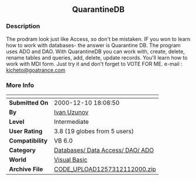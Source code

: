 ﻿<div align="center">

## QuarantineDB


</div>

### Description

The prodram look just like Access, so don't be mistaken. IF you won to learn how to work with databases- the answer is Quarantine DB. The program uses ADO and DAO. With QuarantineDB you can work with, create, delete, rename tables and queries, add, delete, update records. You'll learn how to work with MDI form. Just try it and don't forget to VOTE FOR ME. e-mail : kicheto@goatrance.com
 
### More Info
 


<span>             |<span>
---                |---
**Submitted On**   |2000-12-10 18:08:50
**By**             |[Ivan Uzunov](https://github.com/Planet-Source-Code/PSCIndex/blob/master/ByAuthor/ivan-uzunov.md)
**Level**          |Intermediate
**User Rating**    |3.8 (19 globes from 5 users)
**Compatibility**  |VB 6\.0
**Category**       |[Databases/ Data Access/ DAO/ ADO](https://github.com/Planet-Source-Code/PSCIndex/blob/master/ByCategory/databases-data-access-dao-ado__1-6.md)
**World**          |[Visual Basic](https://github.com/Planet-Source-Code/PSCIndex/blob/master/ByWorld/visual-basic.md)
**Archive File**   |[CODE\_UPLOAD1257312112000\.zip](https://github.com/Planet-Source-Code/ivan-uzunov-quarantinedb__1-13501/archive/master.zip)









